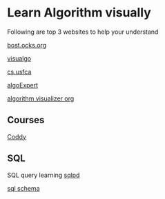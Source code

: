 # Learn Algorithm visually

Following are top 3 websites to help your understand

[bost.ocks.org](https://bost.ocks.org/mike/algorithms/)

[visualgo](https://visualgo.net/en)

[cs.usfca](https://www.cs.usfca.edu/~galles/visualization/Algorithms.html)

[algoExpert](
https://clementmihailescu.github.io/Pathfinding-Visualizer/)

[algorithm visualizer org](https://algorithm-visualizer.org/)

## Courses

[Coddy](https://coddy.tech/courses)

## SQL
SQL query learning
[sqlpd](https://sqlpd.com/)

[sql schema](
https://schemaverse.com/)
